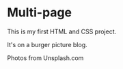 # Multi-page

This is my first HTML and CSS project.

It's on a burger picture blog.

Photos from Unsplash.com
